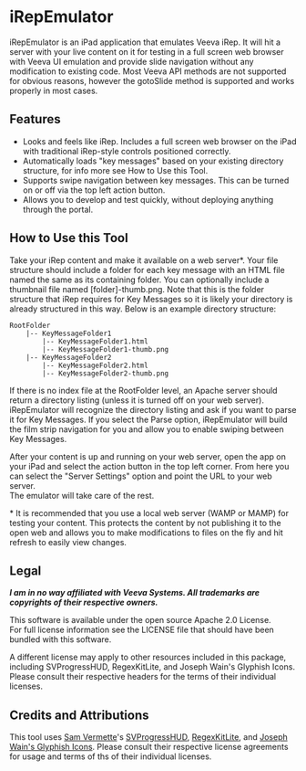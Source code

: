 iRepEmulator
============

iRepEmulator is an iPad application that emulates Veeva iRep.  It will hit a 
server with your live content on it for testing in a full screen web browser 
with Veeva UI emulation and provide slide navigation without any modification 
to existing code.  Most Veeva API methods are not supported for obvious reasons,
however the gotoSlide method is supported and works properly in most cases.

Features
--------

* Looks and feels like iRep.  Includes a full screen web browser on the iPad 
with traditional iRep-style controls positioned correctly.  
* Automatically loads "key messages" based on your existing directory structure, 
for info more see How to Use this Tool.
* Supports swipe navigation between key messages.  This can be turned on or off
via the top left action button.
* Allows you to develop and test quickly, without deploying anything through 
the portal.

How to Use this Tool
--------------------

Take your iRep content and make it available on a web server\*.   Your file 
structure should include a folder for each key message with an HTML file named 
the same as its containing folder.  You can optionally include a thumbnail file 
named [folder]-thumb.png.  Note that this is the folder structure that iRep 
requires for Key Messages so it is likely your directory is already structured 
in this way.  Below is an example directory structure:

	RootFolder
		|-- KeyMessageFolder1
	 		|-- KeyMessageFolder1.html
	 		|-- KeyMessageFolder1-thumb.png
 		|-- KeyMessageFolder2
	 		|-- KeyMessageFolder2.html
	 		|-- KeyMessageFolder2-thumb.png

If there is no index file at the RootFolder level, an Apache server should 
return a directory listing (unless it is turned off on your web server).  
iRepEmulator will recognize the directory listing and ask if you want to parse
it for Key Messages.  If you select the Parse option, iRepEmulator will build 
the film strip navigation for you and allow you to enable swiping between
Key Messages.

After your content is up and running on your web server, open the app on your 
iPad and select the action button in the top left corner.  From here you can 
select the "Server Settings" option and point the URL to your web server.  
The emulator will take care of the rest.

\* It is recommended that you use a local web server (WAMP or MAMP) for testing
your content.  This protects the content by not publishing it to the open web 
and allows you to make modifications to files on the fly and hit refresh to 
easily view changes.

Legal
-----

*__I am in no way affiliated with Veeva Systems.  All trademarks are copyrights 
of their respective owners.__*

This software is available under the open source Apache 2.0 License.  
For full license information see the LICENSE file that should have been bundled
with this software.  

A different license may apply to other resources included in this package, 
including SVProgressHUD, RegexKitLite, and Joseph Wain's Glyphish Icons. Please 
consult their respective headers for the terms of their individual licenses.

Credits and Attributions
------------------------

This tool uses [Sam Vermette](https://github.com/samvermette)'s 
[SVProgressHUD](https://github.com/samvermette/SVProgressHUD), 
[RegexKitLite](http://regexkit.sourceforge.net), and 
[Joseph Wain's Glyphish Icons](http://www.glyphish.com).  Please consult their 
respective license agreements for usage and terms of ths of their individual 
licenses.

